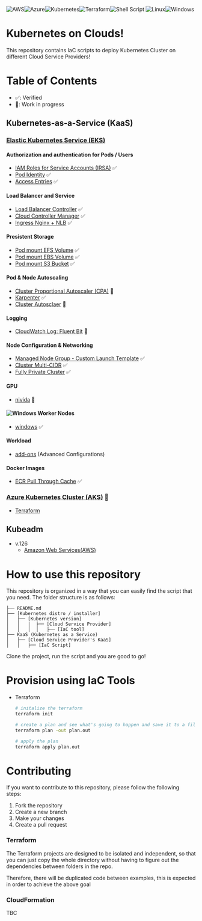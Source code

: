 ![AWS](https://img.shields.io/badge/AWS-%23FF9900.svg?style=for-the-badge&logo=amazon-aws&logoColor=white)![Azure](https://img.shields.io/badge/azure-%230072C6.svg?style=for-the-badge&logo=microsoftazure&logoColor=white)![Kubernetes](https://img.shields.io/badge/kubernetes-%23326ce5.svg?style=for-the-badge&logo=kubernetes&logoColor=white)![Terraform](https://img.shields.io/badge/terraform-%235835CC.svg?style=for-the-badge&logo=terraform&logoColor=white)![Shell Script](https://img.shields.io/badge/shell_script-%23121011.svg?style=for-the-badge&logo=gnu-bash&logoColor=white)
![Linux](https://img.shields.io/badge/Linux-FCC624?style=for-the-badge&logo=linux&logoColor=black)![Windows](https://img.shields.io/badge/Windows-0078D6?style=for-the-badge&logo=windows&logoColor=white)
# Kubernetes on Clouds!
This repository contains IaC scripts to deploy Kubernetes Cluster on different Cloud Service Providers!

# Table of Contents
- ✅: Verified
- 🔨: Work in progress
## Kubernetes-as-a-Service (KaaS)
### [Elastic Kubernetes Service (EKS)](/KaaS/Elastic%20Kubernetes%20Service(EKS)/)
#### Authorization and authentication for Pods / Users
- [IAM Roles for Service Accounts (IRSA)](/KaaS/Elastic%20Kubernetes%20Service%28EKS%29/Terraform/irsa/README.md) ✅
- [Pod Identity](/KaaS/Elastic%20Kubernetes%20Service%28EKS%29/Terraform/pod-identity/README.md) ✅
- [Access Entries](/KaaS//Elastic%20Kubernetes%20Service(EKS)/Terraform/access-entries/README.md) ✅

#### Load Balancer and Service 
- [Load Balancer Controller](/KaaS/Elastic%20Kubernetes%20Service%28EKS%29/Terraform/load-balancer/README.md) ✅
- [Cloud Controller Manager](/KaaS/Elastic%20Kubernetes%20Service%28EKS%29/Terraform/cloud-controller-manager/README.md) ✅
- [Ingress Nginx + NLB](/KaaS/Elastic%20Kubernetes%20Service%28EKS%29/Terraform/ingress-nginx-nlb/README.md) ✅

#### Presistent Storage
- [Pod mount EFS Volume](/KaaS/Elastic%20Kubernetes%20Service(EKS)/Terraform/pod-mount-efs-volume/README.md) ✅
- [Pod mount EBS Volume](/KaaS/Elastic%20Kubernetes%20Service(EKS)/Terraform/pod-mount-ebs-volume/README.md) ✅
- [Pod mount S3 Bucket](/KaaS/Elastic%20Kubernetes%20Service(EKS)/Terraform/pod-mount-s3-bucket/README.md) ✅

#### Pod & Node Autoscaling
- [Cluster Proportional Autoscaler (CPA)](/KaaS/Elastic%20Kubernetes%20Service(EKS)/Terraform/cpa/README.md) 🔨
- [Karpenter](/KaaS/Elastic%20Kubernetes%20Service(EKS)/Terraform/karpenter/README.md) ✅
- [Cluster Autosclaer](/KaaS/Elastic%20Kubernetes%20Service(EKS)/Terraform/cluster-autoscaler/README.md) 🔨

#### Logging
- [CloudWatch Log: Fluent Bit](/KaaS/Elastic%20Kubernetes%20Service(EKS)/Terraform/cloudwatch-log-fluent-bit/README.md) 🔨

#### Node Configuration & Networking
- [Managed Node Group - Custom Launch Template](/KaaS/Elastic%20Kubernetes%20Service(EKS)/Terraform/mng-custom-lt/README.md) ✅
- [Cluster Multi-CIDR](/KaaS/Elastic%20Kubernetes%20Service(EKS)/Terraform/multi-cidr/README.md) ✅
- [Fully Private Cluster](/KaaS/Elastic%20Kubernetes%20Service(EKS)/Terraform/fully-private-cluster/README.md) ✅

#### GPU
- [nivida](/KaaS/Elastic%20Kubernetes%20Service(EKS)/Terraform/nivida/README.md) 🔨


#### ![Windows](https://img.shields.io/badge/Windows-0078D6?style=for-the-badge&logo=windows&logoColor=white) Worker Nodes  
- [windows](/KaaS/Elastic%20Kubernetes%20Service(EKS)/Terraform/windows/README.md) ✅


#### Workload
- [add-ons](/KaaS/Elastic%20Kubernetes%20Service(EKS)/Terraform/add-ons/README.md) (Advanced Configurations)

#### Docker Images
- [ECR Pull Through Cache](/KaaS/Elastic%20Kubernetes%20Service(EKS)/Terraform/ecr-pull-through-cache/README.md) ✅


### [Azure Kubernetes Cluster (AKS)](/KaaS/Azure%20Kubernetes%20Service(AKS)/) 🔨
- [Terraform](/KaaS/Azure%20Kubernetes%20Service(AKS)/Terraform/README.md)

## Kubeadm
  - v.126
    - [Amazon Web Services(AWS)](/Kubeadm/1.26/AWS)

# How to use this repository
This repository is organized in a way that you can easily find the script that you need. The folder structure is as follows:

```
├── README.md
├── [Kubernetes distro / installer]
│   ├── [Kubernetes version]
│   │   │  ├── [Cloud Service Provider]
│   │   │  │   ├── [IaC tool]
├── KaaS (Kubernetes as a Service)
│   ├── [Cloud Service Provider's KaaS]
│   │   ├── [IaC Script]

```
Clone the project, run the script and you are good to go!

# Provision using IaC Tools
- Terraform
  ```sh
  # initalize the terraform
  terraform init

  # create a plan and see what's going to happen and save it to a file
  terraform plan -out plan.out

  # apply the plan
  terraform apply plan.out
  ```


# Contributing
If you want to contribute to this repository, please follow the following steps:
1. Fork the repository
2. Create a new branch
3. Make your changes
4. Create a pull request

  ### Terraform
  The Terraform projects are designed to be isolated and independent, so that you can just copy the whole directory without having to figure out the dependencies between folders in the repo.

  Therefore, there will be duplicated code between examples, this is expected in order to achieve the above goal

  ### CloudFormation
  TBC